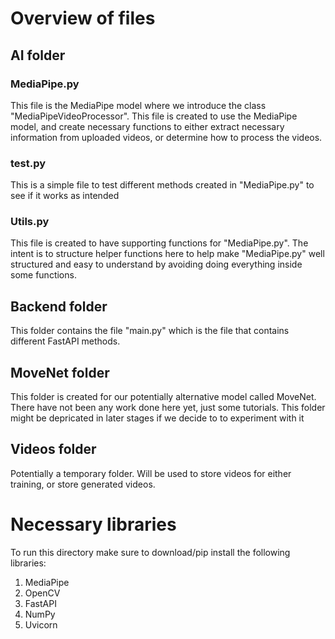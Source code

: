 # Overview of files

## AI folder

### MediaPipe.py

This file is the MediaPipe model where we introduce the class "MediaPipeVideoProcessor". 
This file is created to use the MediaPipe model, and create necessary functions to either extract necessary information from uploaded videos, or determine how to process the videos.

### test.py

This is a simple file to test different methods created in "MediaPipe.py" to see if it works as intended

### Utils.py

This file is created to have supporting functions for "MediaPipe.py". The intent is to structure helper functions here to help make "MediaPipe.py" well structured and easy to understand by avoiding doing everything inside some functions.



## Backend folder

This folder contains the file "main.py" which is the file that contains different FastAPI methods.



## MoveNet folder

This folder is created for our potentially alternative model called MoveNet. There have not been any work done here yet, just some tutorials. This folder might be depricated in later stages if we decide to to experiment with it



## Videos folder

Potentially a temporary folder. Will be used to store videos for either training, or store generated videos. 



# Necessary libraries

To run this directory make sure to download/pip install the following libraries:

1. MediaPipe
2. OpenCV
3. FastAPI
4. NumPy
5. Uvicorn

